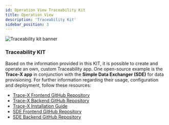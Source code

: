 ```yaml
---
id: Operation View Traceability Kit
title: Operation View
description: 'Traceability Kit'
sidebar_position: 3
---
```


![Traceability kit banner](@site/static/img/doc-traceability_header-minified.png)

### Traceability KIT

<!--
Documentation of the Kit.
-->

Based on the information provided in this KIT, it is possible to create and operate an own, custom
Traceability app. One open-source example is the **Trace-X app** in conjunction with the **Simple
Data Exchanger (SDE)** for data provisioning. For further information regarding
their usage, configuration and deployment, follow these resources:

- [Trace-X Frontend GitHub Repository](https://github.com/eclipse-tractusx/traceability-foss)
- [Trace-X Backend GitHub Repository](https://github.com/eclipse-tractusx/traceability-foss-backend)
- [Trace-X Installation Guide](https://github.com/eclipse-tractusx/traceability-foss/blob/main/frontend/INSTALL.md)
- [SDE Frontend GitHub Repository](https://github.com/eclipse-tractusx/dft-frontend)
- [SDE Backend GitHub Repository](https://github.com/eclipse-tractusx/dft-backend)
